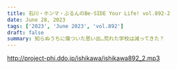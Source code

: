 ```yaml
---
title: 石川・ホンマ・ぶるんのBe-SIDE Your Life! vol.892-2
date: June 28, 2023
tags: ['2023', 'June 2023', 'vol.892']
draft: false
summary: 知らぬうちに傷ついた思い出…荒れた学校は減ってきた？
---
```


http://project-phi.ddo.jp/ishikawa/ishikawa892_2.mp3